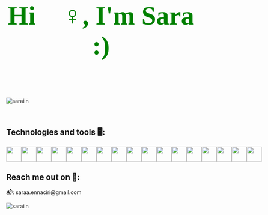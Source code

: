<!DOCTYPE html>
<html>
  <head>

  </head>
  <body>
      <h1 align="center" style="color:green ; font-size: 70px; font-family:cursive" >  Hi 🧚‍♀️, I'm Sara :)   </h1>
     <h1 align="center" style="color: rgb(205,92,92); font-size: 70px; font-family:cursive" >  </h1>
  
<p align="left"> <img src="https://komarev.com/ghpvc/?username=saraiin&label=Profile%20views&color=0e75b6&style=flat" alt="saraiin" /> </p>

<br>

<p align="left">
<a href="https://user-images.githubusercontent.com/25181517/192158606-7c2ef6bd-6e04-47cf-b5bc-da2797cb5bda.png" alt="yrsare" height="30" width="40" /></a>
</p>

<h2 align="left"> Technologies and tools 🖥️:</h2>
<div style="display: flex; justify-content: space-between;">
<img src="https://user-images.githubusercontent.com/25181517/192158606-7c2ef6bd-6e04-47cf-b5bc-da2797cb5bda.png" style="height:40px; width: 40px;">

<img src="https://user-images.githubusercontent.com/25181517/192158954-f88b5814-d510-4564-b285-dff7d6400dad.png" style="height:40px; width: 40px;">
<img src="https://user-images.githubusercontent.com/25181517/183898674-75a4a1b1-f960-4ea9-abcb-637170a00a75.png" style="height:40px; width: 40px;">
<img src="https://user-images.githubusercontent.com/25181517/192158956-48192682-23d5-4bfc-9dfb-6511ade346bc.png" style="height:40px; width: 40px;">
<img src="https://user-images.githubusercontent.com/25181517/183898054-b3d693d4-dafb-4808-a509-bab54cf5de34.png" style="height:40px; width: 40px;">
<img src="https://user-images.githubusercontent.com/25181517/202896760-337261ed-ee92-4979-84c4-d4b829c7355d.png" style="height:40px; width: 40px;">
<img src="https://user-images.githubusercontent.com/25181517/117447155-6a868a00-af3d-11eb-9cfe-245df15c9f3f.png" style="height:40px; width: 40px;">
<img src="https://user-images.githubusercontent.com/25181517/183897015-94a058a6-b86e-4e42-a37f-bf92061753e5.png" style="height:40px; width: 40px;">
<img src="https://user-images.githubusercontent.com/25181517/192108374-8da61ba1-99ec-41d7-80b8-fb2f7c0a4948.png"style="height:40px; width: 40px;">
<img src="https://user-images.githubusercontent.com/25181517/192108372-f71d70ac-7ae6-4c0d-8395-51d8870c2ef0.png"style="height:40px; width: 40px;">
<img src="https://user-images.githubusercontent.com/25181517/192108376-c675d39b-90f6-4073-bde6-5a9291644657.png"style="height:40px; width: 40px;">
<img src="https://user-images.githubusercontent.com/25181517/192106070-46255bcf-65e6-4c6b-a296-bf8d0d8fb2a7.png"style="height:40px; width: 40px;">
<img src="https://user-images.githubusercontent.com/25181517/183423507-c056a6f9-1ba8-4312-a350-19bcbc5a8697.png"style="height:40px; width: 40px;">
<img src="https://user-images.githubusercontent.com/25181517/183896128-ec99105a-ec1a-4d85-b08b-1aa1620b2046.png"style="height:40px; width: 40px;">
<img src="https://user-images.githubusercontent.com/25181517/192108889-232b3431-a585-4b36-a62d-9078bd3641d9.png"style="height:40px; width: 40px;">
<img src="https://user-images.githubusercontent.com/25181517/192108891-d86b6220-e232-423a-bf5f-90903e6887c3.png"style="height:40px; width: 40px;">
<img src="https://user-images.githubusercontent.com/25181517/190887576-6653f877-8439-4521-82f3-403086ead892.png"style="height:40px; width: 40px;"></div>

<h2>Reach me out on 📲:</h2>
📬: saraa.ennaciri@gmail.com
<p><img align="center" src="https://github-readme-stats.vercel.app/api/top-langs?username=saraiin&show_icons=true&locale=en&layout=compact" alt="saraiin" /></p>
<br>

 

  </body> 
  </body>
</html>
